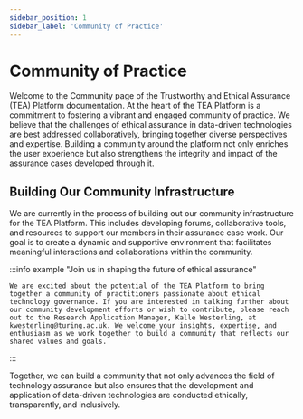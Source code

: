 ```yaml
---
sidebar_position: 1
sidebar_label: 'Community of Practice'
---
```


# Community of Practice

Welcome to the Community page of the Trustworthy and Ethical Assurance (TEA) Platform documentation. At the heart of the TEA Platform is a commitment to fostering a vibrant and engaged community of practice. We believe that the challenges of ethical assurance in data-driven technologies are best addressed collaboratively, bringing together diverse perspectives and expertise. Building a community around the platform not only enriches the user experience but also strengthens the integrity and impact of the assurance cases developed through it.

## Building Our Community Infrastructure

We are currently in the process of building out our community infrastructure for the TEA Platform. This includes developing forums, collaborative tools, and resources to support our members in their assurance case work. Our goal is to create a dynamic and supportive environment that facilitates meaningful interactions and collaborations within the community.

:::info example "Join us in shaping the future of ethical assurance"

    We are excited about the potential of the TEA Platform to bring together a community of practitioners passionate about ethical technology governance. If you are interested in talking further about our community development efforts or wish to contribute, please reach out to the Research Application Manager, Kalle Westerling, at kwesterling@turing.ac.uk. We welcome your insights, expertise, and enthusiasm as we work together to build a community that reflects our shared values and goals.

:::

Together, we can build a community that not only advances the field of technology assurance but also ensures that the development and application of data-driven technologies are conducted ethically, transparently, and inclusively.

<!--
TODO: Enable when we've agreed on the community values

## Our Commitment to Community Values

The TEA Platform is guided by core values that shape our approach to developing a community of practice:

<table>
    <tr>
        <td>
            <span style="color:darkblue; font-weight:700;">👐 Inclusivity</span>: We are committed to <em>making the assurance process accessible</em> to a diverse set of stakeholders, ensuring that technology governance is a collaborative and inclusive endeavor.
        </td>
        <td>
            <span style="color:darkblue; font-weight:700;"> 📖 Transparency</span>: We believe in open communication and clear documentation of assurance cases, <em>enabling stakeholders to understand and trust the ethical foundations</em> of technology projects.
        </td>
    </tr>
    <tr>
        <td>
            <span style="color:darkblue; font-weight:700;">💡 Innovation</span>: We are dedicated to continuously pushing the boundaries of what is possible in ethical assurance, <em>developing creative solutions</em> that address the evolving challenges of data-driven technologies.
        </td>
        <td>
            <span style="color:darkblue; font-weight:700;">🤝 Collaboration</span>: We encourage the sharing of knowledge, resources, and best practices, <em>promoting collaborative advancement</em> in the field of technology assurance by fostering a supportive community infrastructure.
        </td>
    </tr>
    <tr>
        <td>
            <span style="color:darkblue; font-weight:700;">🛡️ Integrity</span>: We are committed to upholding high <em>standards of honesty and accountability in all our endeavours</em>, aiming that the technologies we help assure are developed with societal benefit in mind.
        </td>
        <td>
        </td>
    </tr>
</table>
-->